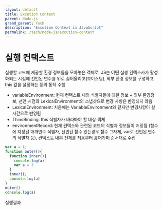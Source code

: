 ```yaml
---
layout: default
title: Excution Context 
parent: Node.js
grand_parent: Tech
description: "Excution Context in JavaScript"
permalink: /tech/node-js/excution-context
---
```


# 실행 컨택스트

실행할 코드에 제공할 환경 정보들을 모아놓은 객체로, JS는 어떤 실행 컨텍스카가 활성화되는 시점에 선언된 변수를 위로 끌어올리고(호이스팅), 
외부 환경 정보를 구성하고, this 값을 설정하는 등의 동작 수행 

- variableEnvironment: 현재 컨택스트 내의 식별자들에 대한 정보 + 외부 환경정보, 선언 시점의 LexicalEnvironment의 스냅샷으로 변경 사항은 반영되지 않음
- LexicalEnvironment: 처음에는 VariableEnvironment와 같지만 변경사항이 실시간으로 반영됨
- ThinsBinding: this 식별자가 바라봐야 할 대상 객체 
- environmentRecord: 현재 컨택스와 관련된 코드의 식별자 정보들이 저장됨 (함수에 지정된 매개변수 식별자, 선언된 함수 있는경우 함수 그자체, var로 선언된 변수의 식별자 등), 컨텍스트 내부 전체를 처음부터 훑어가며 순서대로 수집






```js
var a = 1;
function outer(){
  function inner(){
    console.log(a)
    var a = 3
  }
  inner();
  console.log(a)
}
outer()
console.log(a)
```


실행결과
```

```
